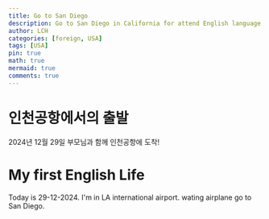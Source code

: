 ```yaml
---
title: Go to San Diego
description: Go to San Diego in California for attend English language program
author: LCH
categories: [foreign, USA]
tags: [USA]
pin: true
math: true
mermaid: true
comments: true
---
```


# 인천공항에서의 출발
2024년 12월 29일 부모님과 함께 인천공항에 도착!  

# My first English Life
Today is 29-12-2024. I'm in LA international airport. wating airplane go to San Diego.  

